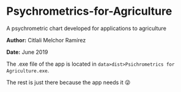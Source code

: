 # Psychrometrics-for-Agriculture

A psychrometric chart developed for applications to agriculture

**Author:** Citlali Melchor Ramírez

**Date:** June 2019

The .exe file of the app is located in `data>dist>Psichrometrics for Agriculture.exe`.

The rest is just there because the app needs it :stuck_out_tongue_winking_eye:
